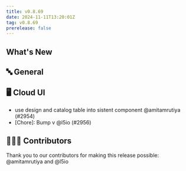 ```yaml
---
title: v0.8.69
date: 2024-11-11T13:20:01Z
tag: v0.8.69
prerelease: false
---
```


## What's New
## 🔤 General
## 🖥 Cloud UI

- use design and catalog table into sistent component @amitamrutiya (#2954)
- [Chore]: Bump v @l5io (#2956)

## 👨🏽‍💻 Contributors

Thank you to our contributors for making this release possible:
@amitamrutiya and @l5io

